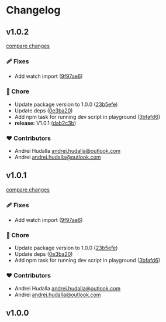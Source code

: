 # Changelog

## v1.0.2

[compare changes](https://github.com/paranoidphantom/tgauth/compare/v1.0.1...v1.0.2)

### 🩹 Fixes

- Add watch import ([9f97ae6](https://github.com/paranoidphantom/tgauth/commit/9f97ae6))

### 🏡 Chore

- Update package version to 1.0.0 ([23b5efe](https://github.com/paranoidphantom/tgauth/commit/23b5efe))
- Update deps ([0e3ba20](https://github.com/paranoidphantom/tgauth/commit/0e3ba20))
- Add npm task for running dev script in playground ([3bfafd6](https://github.com/paranoidphantom/tgauth/commit/3bfafd6))
- **release:** V1.0.1 ([dab2c3b](https://github.com/paranoidphantom/tgauth/commit/dab2c3b))

### ❤️ Contributors

- Andrei Hudalla <andrei.hudalla@outlook.com>
- Andrei <andrei.hudalla@outlook.com>

## v1.0.1

[compare changes](https://github.com/paranoidphantom/tgauth/compare/v1.0.1...v1.0.1)

### 🩹 Fixes

- Add watch import ([9f97ae6](https://github.com/paranoidphantom/tgauth/commit/9f97ae6))

### 🏡 Chore

- Update package version to 1.0.0 ([23b5efe](https://github.com/paranoidphantom/tgauth/commit/23b5efe))
- Update deps ([0e3ba20](https://github.com/paranoidphantom/tgauth/commit/0e3ba20))
- Add npm task for running dev script in playground ([3bfafd6](https://github.com/paranoidphantom/tgauth/commit/3bfafd6))

### ❤️ Contributors

- Andrei Hudalla <andrei.hudalla@outlook.com>
- Andrei <andrei.hudalla@outlook.com>

## v1.0.0
